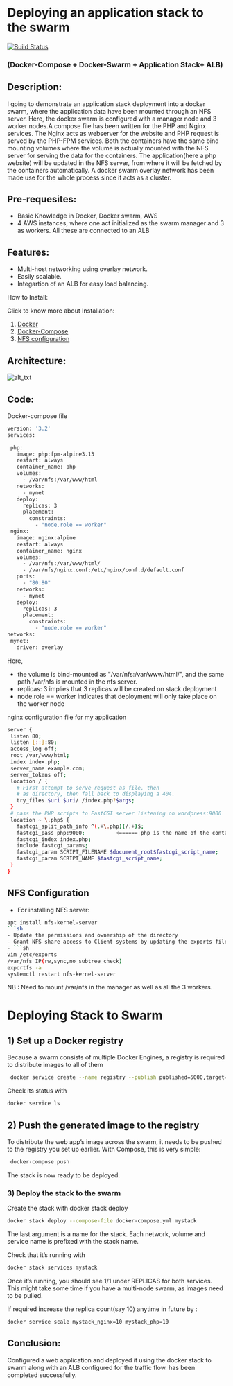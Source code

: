 # Deploying an application stack to the swarm
[![Build Status](https://travis-ci.org/joemccann/dillinger.svg?branch=master)]()
### (Docker-Compose + Docker-Swarm + Application Stack+ ALB)
## Description:
I going to demonstrate an application stack deployment into a docker swarm, where the application data have been mounted through an NFS server. 
Here, the docker swarm is configured with a manager node and 3 worker nodes.A compose file has been written for the PHP and Nginx services. The Nginx acts as webserver for the website and PHP request is served by the PHP-FPM services. Both the containers have the same bind mounting volumes where the volume is actually mounted with the NFS server for serving the data for the containers. 
The application(here a php website) will be updated in the NFS server, from where it will be fetched by the containers automatically. A docker swarm overlay network has been made use for the whole process since it acts as a cluster.

 
## Pre-requesites:

- Basic Knowledge in Docker, Docker swarm, AWS
- 4 AWS instances, where one act initialized as the swarm manager and 3 as workers. All these are connected to an ALB

## Features:

- Multi-host networking using overlay network.
- Easily scalable.
 - Integartion of an ALB for easy load balancing.

 How to Install:
 
 Click to know more about Installation:
 1) [Docker](https://docs.docker.com/engine/install/)
 2) [Docker-Compose](https://docs.docker.com/compose/install/)
 3) [NFS configuration](https://www.tecmint.com/how-to-setup-nfs-server-in-linux/)
 
 ## Architecture:
![
alt_txt
]()
 ## Code:
 
 Docker-compose file
 ```sh
 version: '3.2'
services:

  php:
    image: php:fpm-alpine3.13
    restart: always
    container_name: php
    volumes:
      - /var/nfs:/var/www/html
    networks:
      - mynet
    deploy:
      replicas: 3
      placement:
        constraints:
          - "node.role == worker"
  nginx:
    image: nginx:alpine
    restart: always
    container_name: nginx
    volumes:
      - /var/nfs:/var/www/html/
      - /var/nfs/nginx.conf:/etc/nginx/conf.d/default.conf
    ports:
      - "80:80"
    networks:
      - mynet
    deploy:
      replicas: 3
      placement:
        constraints:
          - "node.role == worker"
networks:
  mynet:
    driver: overlay
 ```
 Here,
- the volume is bind-mounted as "/var/nfs:/var/www/html/", and the same path /var/nfs is mounted in the nfs server.
- replicas: 3 implies that 3 replicas will be created on stack deployment
- node.role == worker indicates that deployment will only take place on the worker node
 
 nginx configuration file for my application
 ```sh
 server {
  listen 80;
  listen [::]:80;
  access_log off;
  root /var/www/html;
  index index.php;
  server_name example.com;
  server_tokens off;
  location / {
    # First attempt to serve request as file, then
    # as directory, then fall back to displaying a 404.
    try_files $uri $uri/ /index.php?$args;
  }
  # pass the PHP scripts to FastCGI server listening on wordpress:9000
  location ~ \.php$ {
    fastcgi_split_path_info ^(.+\.php)(/.+)$;
    fastcgi_pass php:9000;          <====== php is the name of the container having php-fpm
    fastcgi_index index.php;
    include fastcgi_params;
    fastcgi_param SCRIPT_FILENAME $document_root$fastcgi_script_name;
    fastcgi_param SCRIPT_NAME $fastcgi_script_name;
  }
}
```
## NFS Configuration
- For installing NFS server: 
```sh
apt install nfs-kernel-server
```sh
- Update the permissions and ownership of the directory
- Grant NFS share access to Client systems by updating the exports file.
- ```sh
vim /etc/exports
/var/nfs IP(rw,sync,no_subtree_check)
exportfs -a
systemctl restart nfs-kernel-server
```
 NB : Need to mount /var/nfs in the manager as well as all the 3 workers.
 
# Deploying Stack to Swarm

## 1) Set up a Docker registry

Because a swarm consists of multiple Docker Engines, a registry is required to distribute images to all of them
```sh
 docker service create --name registry --publish published=5000,target=5000 registry:2
 ```
Check its status with 
 ```sh
 docker service ls
 ```
 ## 2) Push the generated image to the registry
 
 To distribute the web app’s image across the swarm, it needs to be pushed to the registry you set up earlier. With Compose, this is very simple:
```sh
 docker-compose push
 ```
 The stack is now ready to be deployed.
 
 ### 3) Deploy the stack to the swarm
 
 Create the stack with docker stack deploy
 ```sh
 docker stack deploy --compose-file docker-compose.yml mystack
 ```
 The last argument is a name for the stack. Each network, volume and service name is prefixed with the stack name.

Check that it’s running with 
```sh
docker stack services mystack
```
Once it’s running, you should see 1/1 under REPLICAS for both services. This might take some time if you have a multi-node swarm, as images need to be pulled.

If required increase the replica count(say 10) anytime in future by :
```sh
docker service scale mystack_nginx=10 mystack_php=10
```
## Conclusion:
Configured a web application and deployed it using the docker stack to swarm along with an ALB configured for the traffic flow. has been completed successfully.

